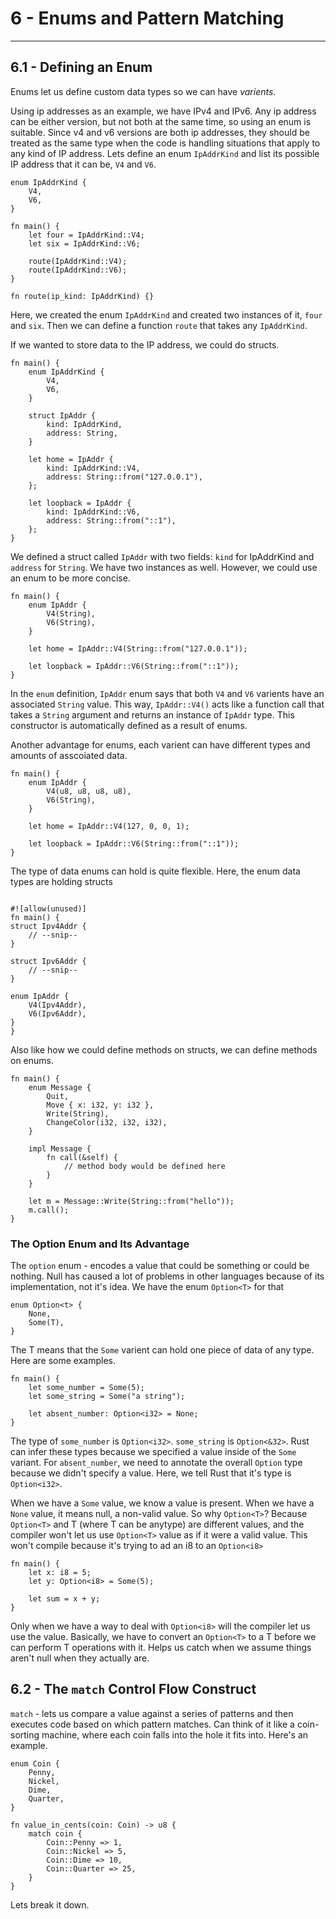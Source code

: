 # 6 - Enums and Pattern Matching
---

## 6.1 - Defining an Enum
Enums let us define custom data types so we can have *varients*.

Using ip addresses as an example, we have IPv4 and IPv6. Any ip address can be
either version, but not both at the same time, so using an enum is suitable.
Since v4 and v6 versions are both ip addresses, they should be treated as the
same type when the code is handling situations that apply to any kind of IP
address. Lets define an enum `IpAddrKind` and list its possible IP address that
it can be, `V4` and `V6`.

```
enum IpAddrKind {
    V4,
    V6,
}

fn main() {
    let four = IpAddrKind::V4;
    let six = IpAddrKind::V6;

    route(IpAddrKind::V4);
    route(IpAddrKind::V6);
}

fn route(ip_kind: IpAddrKind) {}
```

Here, we created the enum `IpAddrKind` and created two instances of it, `four`
and `six`. Then we can define a function `route` that takes any `IpAddrKind`.

If we wanted to store data to the IP address, we could do structs.

```
fn main() {
    enum IpAddrKind {
        V4,
        V6,
    }

    struct IpAddr {
        kind: IpAddrKind,
        address: String,
    }

    let home = IpAddr {
        kind: IpAddrKind::V4,
        address: String::from("127.0.0.1"),
    };

    let loopback = IpAddr {
        kind: IpAddrKind::V6,
        address: String::from("::1"),
    };
}
```

We defined a struct called `IpAddr` with two fields: `kind` for IpAddrKind and
`address` for `String`. We have two instances as well. However, we could use an
enum to be more concise.

```
fn main() {
    enum IpAddr {
        V4(String),
        V6(String),
    }

    let home = IpAddr::V4(String::from("127.0.0.1"));

    let loopback = IpAddr::V6(String::from("::1"));
}
```

In the `enum` definition, `IpAddr` enum says that both `V4` and `V6` varients
have an associated `String` value. This way, `IpAddr::V4()` acts like a
function call that takes a `String` argument and returns an instance of `IpAddr`
type. This constructor is automatically defined as a result of enums.

Another advantage for enums, each varient can have different types and amounts
of asscoiated data.

```
fn main() {
    enum IpAddr {
        V4(u8, u8, u8, u8),
        V6(String),
    }

    let home = IpAddr::V4(127, 0, 0, 1);

    let loopback = IpAddr::V6(String::from("::1"));
}
```

The type of data enums can hold is quite flexible. Here, the enum data types are
holding structs

```

#![allow(unused)]
fn main() {
struct Ipv4Addr {
    // --snip--
}

struct Ipv6Addr {
    // --snip--
}

enum IpAddr {
    V4(Ipv4Addr),
    V6(Ipv6Addr),
}
}
```

Also like how we could define methods on structs, we can define methods on
enums.

```
fn main() {
    enum Message {
        Quit,
        Move { x: i32, y: i32 },
        Write(String),
        ChangeColor(i32, i32, i32),
    }

    impl Message {
        fn call(&self) {
            // method body would be defined here
        }
    }

    let m = Message::Write(String::from("hello"));
    m.call();
}
```

### The Option Enum and Its Advantage
The `option` enum - encodes a value that could be something or could be nothing.
Null has caused a lot of problems in other languages because of its
implementation, not it's idea. We have the enum `Option<T>` for that

```
enum Option<t> {
    None,
    Some(T),
}
```

The T means that the `Some` varient can hold one piece of data of any type. Here
are some examples.

```
fn main() {
    let some_number = Some(5);
    let some_string = Some("a string");

    let absent_number: Option<i32> = None;
}
```

The type of `some_number` is `Option<i32>`. `some_string` is `Option<&32>`. Rust
can infer these types because we specified a value inside of the `Some` variant.
For `absent_number`, we need to annotate the overall `Option` type because we
didn't specify a value. Here, we tell Rust that it's type is `Option<i32>`.

When we have a `Some` value, we know a value is present. When we have a `None`
value, it means null, a non-valid value. So why `Option<T>`? Because `Option<T>`
and T (where T can be anytype) are different values, and the compiler won't let
us use `Option<T>` value as if it were a valid value. This won't compile because
it's trying to ad an i8 to an `Option<i8>`

```
fn main() {
    let x: i8 = 5;
    let y: Option<i8> = Some(5);

    let sum = x + y;
}
```

Only when we have a way to deal with `Option<i8>` will the compiler let us use
the value. Basically, we have to convert an `Option<T>` to a T before we can
perform T operations with it. Helps us catch when we assume things aren't null
when they actually are.

## 6.2 - The `match` Control Flow Construct
`match` - lets us compare a value against a series of patterns and then executes
code based on which pattern matches. Can think of it like a coin-sorting
machine, where each coin falls into the hole it fits into. Here's an example.

```
enum Coin {
    Penny,
    Nickel,
    Dime,
    Quarter,
}

fn value_in_cents(coin: Coin) -> u8 {
    match coin {
        Coin::Penny => 1,
        Coin::Nickel => 5,
        Coin::Dime => 10,
        Coin::Quarter => 25,
    }
}
```

Lets break it down.
